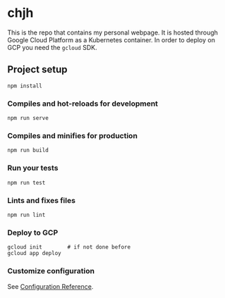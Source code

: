 # chjh

This is the repo that contains my personal webpage. It is hosted through Google Cloud Platform as a Kubernetes container. In order to deploy on GCP you need the `gcloud` SDK. 

## Project setup
```
npm install
```

### Compiles and hot-reloads for development
```
npm run serve
```

### Compiles and minifies for production
```
npm run build
```

### Run your tests
```
npm run test
```

### Lints and fixes files
```
npm run lint
```

### Deploy to GCP

```
gcloud init        # if not done before
gcloud app deploy
```

### Customize configuration
See [Configuration Reference](https://cli.vuejs.org/config/).
